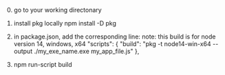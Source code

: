 0. go to your working directonary

1. install pkg locally
npm install -D pkg

2. in package.json, add the corresponding line:
note:
this build is for node version 14, windows, x64 
"scripts": {
    "build": "pkg -t node14-win-x64 --output ./my_exe_name.exe my_app_file.js"
  },
  
3. npm run-script build
